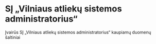 # SĮ „Vilniaus atliekų sistemos administratorius“

Įvairūs SĮ „Vilniaus atliekų sistemos administratorius“ kaupiamų duomenų šaltiniai
